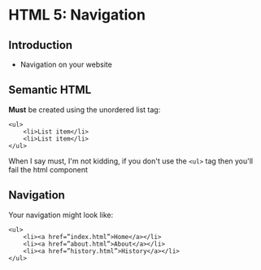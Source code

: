 # HTML 5: Navigation



## Introduction

-   Navigation on your website



## Semantic HTML

**Must** be created using the unordered list tag:

```
<ul>
    <li>List item</li>
    <li>List item</li>
</ul>
```



When I say must, I'm not kidding, if you don't use the `<ul>` tag then you'll fail the html component



## Navigation

Your navigation might look like:

```
<ul>
    <li><a href=”index.html”>Home</a></li>
    <li><a href=”about.html”>About</a></li>	
    <li><a href=”history.html”>History</a></li>
</ul>
```
